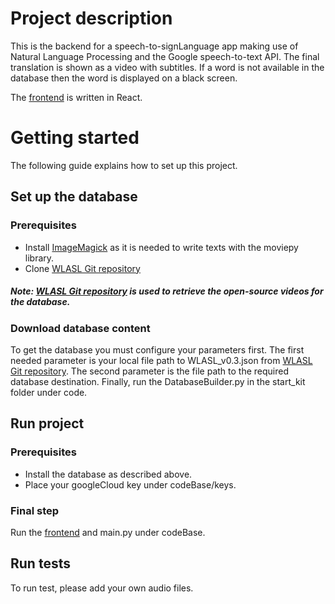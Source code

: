 # Project description
This is the backend for a speech-to-signLanguage app making use of Natural Language Processing and the Google 
speech-to-text API. The final translation is shown as a video with subtitles. If a word is not available in the database 
then the word is displayed on a black screen.

The [frontend](https://imagemagick.org/script/download.php) is written in React.

# Getting started 
The following guide explains how to set up this project.
## Set up the database

### Prerequisites
- Install [ImageMagick](https://imagemagick.org/script/download.php) as it is needed to write texts with the moviepy 
  library.
- Clone [WLASL Git repository](https://github.com/dxli94/WLASL.git)

##### Note: [WLASL Git repository](https://github.com/dxli94/WLASL.git) is used to retrieve the open-source videos for the database.

### Download database content
To get the database you must configure your parameters first. The first needed parameter is your local file path to 
WLASL_v0.3.json from [WLASL Git repository](https://github.com/dxli94/WLASL.git). The second parameter is the file path
to the required database destination. Finally, run the DatabaseBuilder.py in the start_kit folder under code.

## Run project
### Prerequisites
- Install the database as described above.
- Place your googleCloud key under codeBase/keys.

### Final step

Run the [frontend](https://imagemagick.org/script/download.php) and main.py under codeBase.

## Run tests
To run test, please add your own audio files.